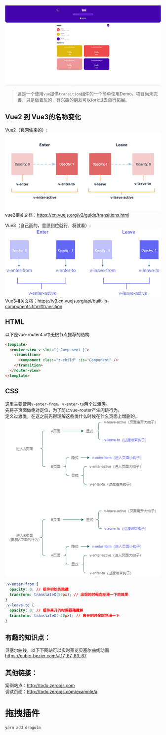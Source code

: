 ![预览](./doc/preview.png)

> 这是一个使用`vue`提供`transition`组件的一个简单使用Demo，项目尚未完善，只是做着玩的，有兴趣的朋友可以fork过去自行拓展。

## Vue2 到 Vue3的名称变化
Vue2（官网偷来的）:
![预览](./doc/transition-v2.png)
vue2相关文档：https://cn.vuejs.org/v2/guide/transitions.html

Vue3（自己画的，意思到位就行，将就看）:
![预览](./doc/transition-v3.png)
Vue3相关文档：https://v3.cn.vuejs.org/api/built-in-components.html#transition

## HTML
以下是vue-router4.x中无根节点推荐的结构
```html
<template>
  <router-view v-slot="{ Component }">
    <transition>
      <component class="z-child" :is="Component" />
    </transition>
  </router-view>
</template>
```

## CSS
这里主要使用`v-enter-from`，`v-enter-to`两个过渡类。  
先将子页面做绝对定位，为了防止vue-router产生闪跳行为。  
定义过渡类，在这之前先得理解这些类什么时候在什么页面上增删的。  
![预览](./doc/page-trans.png)

```css
.v-enter-from {
  opacity: 0; // 组件初始先隐藏
  transform: translateX(50px); // 出现的时候向左滑一下的效果
}
.v-leave-to {
  opacity: 0; // 组件离开的时候要隐藏掉
  transform: translateX(-50px); // 离开的时候向左滑一下
}
```

## 有趣的知识点：
贝塞尔曲线，以下下网站可以实时预览贝塞尔曲线动画  
https://cubic-bezier.com/#.17,.67,.83,.67

## 其他链接：
案例站点：http://todo.zeroojs.com  
调试页面：http://todo.zeroojs.com/example/a

# 拖拽插件
```bash
yarn add dragula
```
